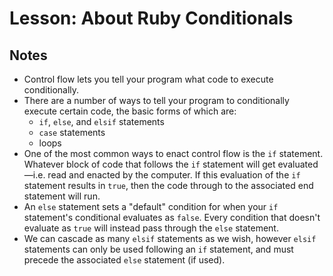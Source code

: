 # Lesson: About Ruby Conditionals

## Notes

- Control flow lets you tell your program what code to execute conditionally.
- There are a number of ways to tell your program to conditionally execute certain code, the basic forms of which are:
  - `if`, `else`, and `elsif` statements
  - `case` statements
  - loops
- One of the most common ways to enact control flow is the `if` statement. Whatever block of code that follows the `if` statement will get evaluated—i.e. read and enacted by the computer. If this evaluation of the `if` statement results in `true`, then the code through to the associated end statement will run.
- An `else` statement sets a "default" condition for when your `if` statement's conditional evaluates as `false`. Every condition that doesn't evaluate as `true` will instead pass through the `else` statement.
- We can cascade as many `elsif` statements as we wish, however `elsif` statements can only be used following an `if` statement, and must precede the associated `else` statement (if used).
